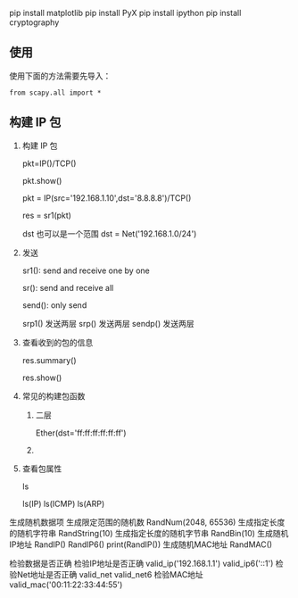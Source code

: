 

pip install matplotlib
pip install PyX
pip install ipython
pip install cryptography

## 使用

使用下面的方法需要先导入：

    from scapy.all import *


## 构建 IP 包

1. 构建 IP 包

    pkt=IP()/TCP()

    pkt.show()

    pkt = IP(src='192.168.1.10',dst='8.8.8.8')/TCP()

    res = sr1(pkt)

    dst 也可以是一个范围
        dst = Net('192.168.1.0/24')

1. 发送

    sr1(): send and receive one by one

    sr(): send and receive all

    send(): only send

    srp1()  发送两层
    srp()   发送两层
    sendp() 发送两层

1. 查看收到的包的信息

    res.summary()

    res.show()


1. 常见的构建包函数

    1. 二层

        Ether(dst='ff:ff:ff:ff:ff:ff')
    1. 

1. 查看包属性

    ls

    ls(IP)
    ls(ICMP)
    ls(ARP)

生成随机数据项
    生成限定范围的随机数 RandNum(2048, 65536)
    生成指定长度的随机字符串 RandString(10)
    生成指定长度的随机字节串 RandBin(10)
    生成随机IP地址 RandIP() RandIP6()
        print(RandIP())
    生成随机MAC地址 RandMAC()

检验数据是否正确
    检验IP地址是否正确 valid_ip('192.168.1.1') valid_ip6('::1')
    检验Net地址是否正确 valid_net valid_net6
    检验MAC地址 valid_mac('00:11:22:33:44:55')
